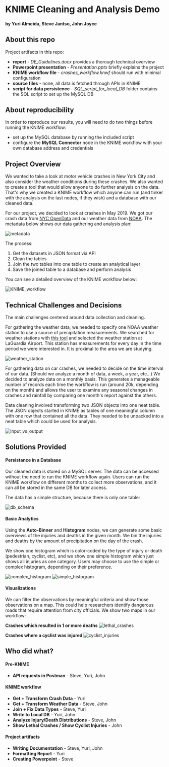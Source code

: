 # KNIME Cleaning and Analysis Demo
#### by Yuri Almeida, Steve Jantso, John Joyce


## About this repo

Project artifacts in this repo:

+ **report** - *DE_Guidelines.docx* provides a thorough technical overview
+ **Powerpoint presentation** - *Presentation.pptx* briefly explains the project
+ **KNIME workflow file** - *crashes_workflow.knwf* should run with minimal configuration
+ **source files** - none, all data is fetched through APIs in KNIME
+ **script for data persistence** - *SQL_script_for_local_DB* folder contains the SQL script to set up the MySQL DB

## About reproducibility

In order to reproduce our results, you will need to do two things before running the KNIME workflow:

+ set up the MySQL database by running the included script
+ configure the **MySQL Connector** node in the KNIME workflow with your own database address and credentials

## Project Overview

We wanted to take a look at motor vehicle crashes in New York City and also consider the weather conditions during these crashes. We also wanted to create a tool that would allow anyone to do further analysis on the data. That's why we created a KNIME workflow which anyone can run (and tinker with the analysis on the last nodes, if they wish) and a database with our cleaned data.

For our project, we decided to look at crashes in May 2019. We got our crash data from [NYC OpenData](https://data.cityofnewyork.us/Public-Safety/Motor-Vehicle-Collisions-Crashes/h9gi-nx95) and our weather data from [NOAA](https://www.ncdc.noaa.gov/cdo-web/webservices/v2#datasets). The metadata below shows our data gathering and analysis plan:

![metadata](/workflow_images/workflow_metadata.png)

The process:

1. Get the datasets in JSON format via API
2. Clean the tables
3. Join the two tables into one table to create an analytical layer
4. Save the joined table to a database and perform analysis

You can see a detailed overview of the KNIME workflow below:

![KNIME_workflow](/workflow_images/workflow_overview.jpg)

## Technical Challenges and Decisions

The main challenges centered around data collection and cleaning.

For gathering the weather data, we needed to specify one NOAA weather station to use a source of precipitation measurements. We searched for weather stations with [this tool](https://www.ncdc.noaa.gov/cdo-web/datatools/findstation) and selected the weather station at LaGuardia Airport. This station has measurements for every day in the time period we were interested in. It is proximal to the area we are studying.

![weather_station](/workflow_images/weather_station.jpg)

For gathering data on car crashes, we needed to decide on the time interval of our data. (Should we analyze a month of data, a week, a year, etc...) We decided to analyze data on a monthly basis. This generates a manageable number of records each time the workflow is run (around 20k, depending on the month) and allows the user to examine any seasonal changes in crashes and rainfall by comparing one month's report against the others.

Data cleaning involved transforming two JSON objects into one neat table. The JSON objects started in KNIME as tables of one meaningful column with one row that contained all the data. They needed to be unpacked into a neat table which could be used for analysis.

![input_vs_output](/workflow_images/input_vs_output.jpg)

## Solutions Provided

#### Persistance in a Database

Our cleaned data is stored on a MySQL server. The data can be accessed without the need to run the KNIME workflow again. Users can run the KNIME workflow on different months to collect more observations, and it can all be stored in the same DB for later access.

The data has a simple structure, because there is only one table:

![db_schema](/workflow_images/db_schema.jpg)

#### Basic Analytics

Using the **Auto-Binner** and **Histogram** nodes, we can generate some basic overviews of the injuries and deaths in the given month. We bin the injuries and deaths by the amount of precipitation on the day of the crash.

We show one histogram which is color-coded by the type of injury or death (pedestrian, cyclist, etc), and we show one simple histogram which just shows all injuries as one category. Users may choose to use the simple or complex histogram, depending on their preference.

![complex_histogram](/workflow_images/distribution_complex_version.jpg) ![simple_histogram](/workflow_images/distribution_simple_version.jpg)

#### Visualizations

We can filter the observations by meaningful criteria and show those observations on a map. This could help researchers identify dangerous roads that require attention from city officials. We show two maps in our workflow:

**Crashes which resulted in 1 or more deaths**
![lethal_crashes](/workflow_images/lethal_crashes.jpg)

**Crashes where a cyclist was injured**
![cyclist_injuries](/workflow_images/cyclist_injuries.jpg)

## Who did what?

#### Pre-KNIME
+ **API requests in Postman** - Steve, Yuri, John

#### KNIME workflow
+ **Get + Transform Crash Data** - Yuri
+ **Get + Transform Weather Data** - Steve, John
+ **Join + Fix Data Types** - Steve, Yuri
+ **Write to Local DB** - Yuri, John
+ **Analyze Injury/Death Distributions** - Steve, John
+ **Show Lethal Crashes / Show Cyclist Injuries** - John

#### Project artifacts
+ **Writing Documentation** - Steve, Yuri, John
+ **Formatting Report** - Yuri
+ **Creating Powerpoint** - Steve






